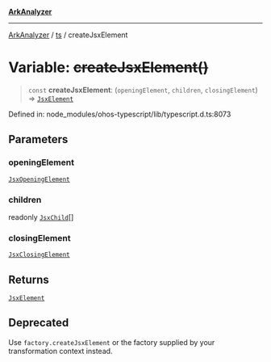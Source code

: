 [**ArkAnalyzer**](../../../../README.md)

***

[ArkAnalyzer](../../../../globals.md) / [ts](../README.md) / createJsxElement

# Variable: ~~createJsxElement()~~

> `const` **createJsxElement**: (`openingElement`, `children`, `closingElement`) => [`JsxElement`](../interfaces/JsxElement.md)

Defined in: node\_modules/ohos-typescript/lib/typescript.d.ts:8073

## Parameters

### openingElement

[`JsxOpeningElement`](../interfaces/JsxOpeningElement.md)

### children

readonly [`JsxChild`](../type-aliases/JsxChild.md)[]

### closingElement

[`JsxClosingElement`](../interfaces/JsxClosingElement.md)

## Returns

[`JsxElement`](../interfaces/JsxElement.md)

## Deprecated

Use `factory.createJsxElement` or the factory supplied by your transformation context instead.
